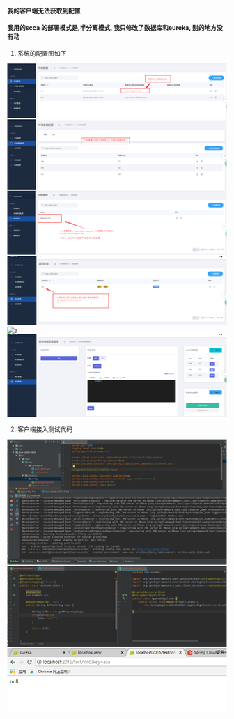 #### 我的客户端无法获取到配置
#### 我用的scca 的部署模式是,半分离模式, 我只修改了数据库和eureka, 别的地方没有动
1. 系统的配置图如下

![a](img/1.png)
![a](img/2.png)
![a](img/3.png)
![a](img/4.png)
![a](img/5.png)
![a](img/6.png)

2. 客户端接入测试代码

![a](img/7.png)
![a](img/8.png)
![a](img/9.png)